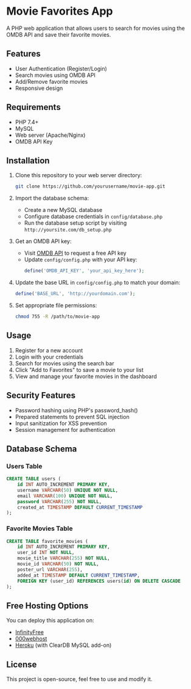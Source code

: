 # Movie Favorites App

A PHP web application that allows users to search for movies using the OMDB API and save their favorite movies.

## Features

- User Authentication (Register/Login)
- Search movies using OMDB API
- Add/Remove favorite movies
- Responsive design

## Requirements

- PHP 7.4+
- MySQL
- Web server (Apache/Nginx)
- OMDB API Key

## Installation

1. Clone this repository to your web server directory:
   ```bash
   git clone https://github.com/yourusername/movie-app.git
   ```

2. Import the database schema:
   - Create a new MySQL database
   - Configure database credentials in `config/database.php`
   - Run the database setup script by visiting `http://yoursite.com/db_setup.php`

3. Get an OMDB API key:
   - Visit [OMDB API](https://www.omdbapi.com/apikey.aspx) to request a free API key
   - Update `config/config.php` with your API key:
     ```php
     define('OMDB_API_KEY', 'your_api_key_here');
     ```

4. Update the base URL in `config/config.php` to match your domain:
   ```php
   define('BASE_URL', 'http://yourdomain.com');
   ```

5. Set appropriate file permissions:
   ```bash
   chmod 755 -R /path/to/movie-app
   ```

## Usage

1. Register for a new account
2. Login with your credentials
3. Search for movies using the search bar
4. Click "Add to Favorites" to save a movie to your list
5. View and manage your favorite movies in the dashboard

## Security Features

- Password hashing using PHP's password_hash()
- Prepared statements to prevent SQL injection
- Input sanitization for XSS prevention
- Session management for authentication

## Database Schema

### Users Table
```sql
CREATE TABLE users (
    id INT AUTO_INCREMENT PRIMARY KEY,
    username VARCHAR(50) UNIQUE NOT NULL,
    email VARCHAR(100) UNIQUE NOT NULL,
    password VARCHAR(255) NOT NULL,
    created_at TIMESTAMP DEFAULT CURRENT_TIMESTAMP
);
```

### Favorite Movies Table
```sql
CREATE TABLE favorite_movies (
    id INT AUTO_INCREMENT PRIMARY KEY,
    user_id INT NOT NULL,
    movie_title VARCHAR(255) NOT NULL,
    movie_id VARCHAR(50) NOT NULL,
    poster_url VARCHAR(255),
    added_at TIMESTAMP DEFAULT CURRENT_TIMESTAMP,
    FOREIGN KEY (user_id) REFERENCES users(id) ON DELETE CASCADE
);
```

## Free Hosting Options

You can deploy this application on:
- [InfinityFree](https://infinityfree.net/)
- [000webhost](https://www.000webhost.com/)
- [Heroku](https://www.heroku.com/) (with ClearDB MySQL add-on)

## License

This project is open-source, feel free to use and modify it. 